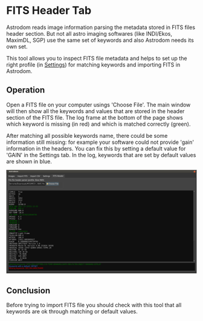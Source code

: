 
# FITS Header Tab
Astrodom reads image information parsing the metadata stored in FITS files header section.
But not all astro imaging softwares (like INDI/Ekos, MaximDL, SGP) use the same set of keywords and also Astrodom  needs its own set.

This tool allows you to inspect FITS file metadata and helps to set up the right profile (in [Settings](settings.md)) for matching keywords and importing FITS in Astrodom.

## Operation
Open a FITS file on your computer usings 'Choose File'. The main window will then show all the keywords and values that are stored in the header section of the FITS file.
The log frame at the bottom of the page shows which keyword is missing (in red) and which is matched correctly (green).

After matching all possible keywords name, there could be some information still missing: for example your software could not provide 'gain' information in the headers. You can fix this by setting a default value for 'GAIN' in the Settings tab.
In the log, keywords that are set by default values are shown in blue.  

![FITS File Headers](fitsHeader.png?raw=true)

## Conclusion
Before trying to import FITS file you should check with this tool that all keywords are ok through matching or default values. 


 
